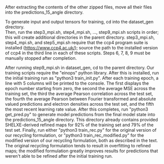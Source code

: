 After extracting the contents of the other zipped files, move all their files into the predictions_15_angle directory.

To generate input and output tensors for training, cd into the dataset_gen directory.   
Then, run the step3_mpi.sh, step4_mpi.sh, ..., step9_mpi.sh scripts in order; this will create additional directories in the parent directory.
step3_mpi.sh, step4_mpi.sh, and step5_mpi.sh require that the ccp4 program suite is installed (https://www.ccp4.ac.uk/); source the path to the installed version of ccp4 in the third line in each of these scripts.
Steps 6, 7, 8, 9 must be manually stopped after completion.

After running step9_mpi.sh in dataset_gen, cd to the parent directory.
Our training scripts require the "einops" python library.  After this is installed, run the initial training run as "python3 train_init.py".
After each training epoch, a line with 5 columns will be printed to the console.  The first displays the epoch number starting from zero, the second the average MSE across the training set, the third the average Pearson correlation across the test set,
the fourth the average Pearson between Fourier transformed and absolute valued predictions and electron densities across the test set, and the fifth the most recent learning rate value.
After this completes, run "python3 get_pred.py" to generate model predictions from the final model state into the predictions_15_angle directory.
This directory already contains provided SHELXE-derived refined maps for 92% of the training set and 79% of the test set.
Finally, run either "python3 train_rec.py" for the original version of our recycling formulation, or "python3 train_rec_modified.py" for the modified version of our recycling formulation, both as described in the text.
The original recycling formulation tends to result in overfitting to refined maps; the modified formulation greatly improves results for predictions that weren't able to be refined after the initial training run.